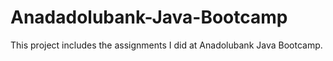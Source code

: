 # Anadadolubank-Java-Bootcamp

This project includes the assignments I did at Anadolubank Java Bootcamp.
